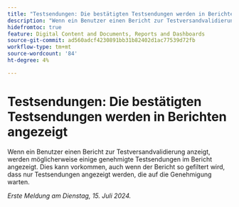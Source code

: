 ```yaml
---
title: "Testsendungen: Die bestätigten Testsendungen werden in Berichten angezeigt"
description: "Wenn ein Benutzer einen Bericht zur Testversandvalidierung anzeigt, werden möglicherweise einige genehmigte Testsendungen im Bericht angezeigt. Dies kann auch dann passieren, wenn der Bericht so gefiltert wird, dass nur Testsendungen angezeigt werden, die auf die Genehmigung warten."
hidefromtoc: true
feature: Digital Content and Documents, Reports and Dashboards
source-git-commit: ad560adcf4230891bb31b82402d1ac77539d72fb
workflow-type: tm+mt
source-wordcount: '84'
ht-degree: 4%

---
```



# Testsendungen: Die bestätigten Testsendungen werden in Berichten angezeigt

Wenn ein Benutzer einen Bericht zur Testversandvalidierung anzeigt, werden möglicherweise einige genehmigte Testsendungen im Bericht angezeigt. Dies kann vorkommen, auch wenn der Bericht so gefiltert wird, dass nur Testsendungen angezeigt werden, die auf die Genehmigung warten.

_Erste Meldung am Dienstag, 15. Juli 2024._
